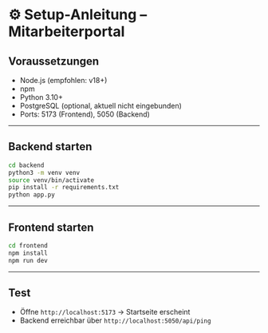 # ⚙️ Setup-Anleitung – Mitarbeiterportal

## Voraussetzungen

- Node.js (empfohlen: v18+)
- npm
- Python 3.10+
- PostgreSQL (optional, aktuell nicht eingebunden)
- Ports: 5173 (Frontend), 5050 (Backend)

---

## Backend starten

```bash
cd backend
python3 -m venv venv
source venv/bin/activate
pip install -r requirements.txt
python app.py
```

---

## Frontend starten

```bash
cd frontend
npm install
npm run dev
```

---

## Test

- Öffne `http://localhost:5173` → Startseite erscheint
- Backend erreichbar über `http://localhost:5050/api/ping`
